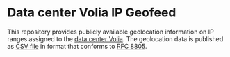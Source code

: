 # Data center Volia IP Geofeed

This repository provides publicly available geolocation information on IP ranges assigned to the [data center Volia](https://dc.volia.com/). The geolocation data is published as [CSV file](geofeed.csv) in format that conforms to [RFC 8805](https://tools.ietf.org/html/rfc8805).

